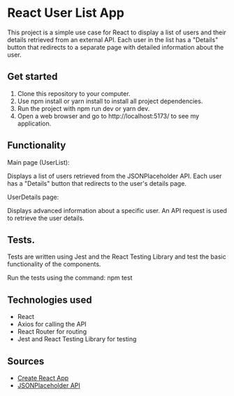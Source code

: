 # React User List App 
 
This project is a simple use case for React to display a list of users and their details retrieved from an external API. Each user in the list has a "Details" button that redirects to a separate page with detailed information about the user. 
 
## Get started 
 
1. Clone this repository to your computer. 
2. Use npm install or yarn install to install all project dependencies. 
3. Run the project with npm run dev or yarn dev. 
4. Open a web browser and go to http://localhost:5173/ to see my application. 
 
## Functionality 
 
Main page (UserList): 
 
Displays a list of users retrieved from the JSONPlaceholder API. 
Each user has a "Details" button that redirects to the user's details page. 
 
UserDetails page: 
 
Displays advanced information about a specific user. 
An API request is used to retrieve the user details. 
 
 
## Tests. 
Tests are written using Jest and the React Testing Library and test the basic functionality of the components. 
 
Run the tests using the command: npm test 
 
## Technologies used 
 
- React 
- Axios for calling the API 
- React Router for routing 
- Jest and React Testing Library for testing 
 
## Sources 
- [Create React App](https://create-react-app.dev/) 
- [JSONPlaceholder API](https://jsonplaceholder.typicode.com/)